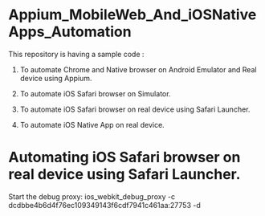 # Appium_MobileWeb_And_iOSNativeApps_Automation

This repository is having a sample code :
1. To automate Chrome and Native browser on Android Emulator and Real device using Appium.

2. To automate iOS Safari browser on Simulator.

3. To automate iOS Safari browser on real device using Safari Launcher.

4. To automate iOS Native App on real device.


# Automating iOS Safari browser on real device using Safari Launcher.

Start the debug proxy:
ios_webkit_debug_proxy -c dcdbbe4b6d4f76ec109349143f6cdf7941c461aa:27753 -d
